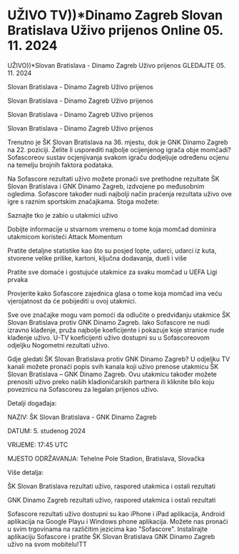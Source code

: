 UŽIVO TV))*Dinamo Zagreb Slovan Bratislava Uživo prijenos Online 05. 11. 2024
=
UŽIVO))*Slovan Bratislava - Dinamo Zagreb Uživo prijenos GLEDAJTE 05. 11. 2024

Slovan Bratislava - Dinamo Zagreb Uživo prijenos

Slovan Bratislava - Dinamo Zagreb Uživo prijenos

Slovan Bratislava - Dinamo Zagreb Uživo prijenos

Slovan Bratislava - Dinamo Zagreb Uživo prijenos

Trenutno je ŠK Slovan Bratislava na 36. mjestu, dok je GNK Dinamo Zagreb na 22. poziciji. Želite li usporediti najbolje ocijenjenog igrača obje momčadi? Sofascoreov sustav ocjenjivanja svakom igraču dodjeljuje određenu ocjenu na temelju brojnih faktora podataka.

Na Sofascore rezultati uživo možete pronaći sve prethodne rezultate ŠK Slovan Bratislava i GNK Dinamo Zagreb, izdvojene po međusobnim ogledima. Sofascore također nudi najbolji način praćenja rezultata uživo ove igre s raznim sportskim značajkama. Stoga možete:

Saznajte tko je zabio u utakmici uživo

Dobijte informacije u stvarnom vremenu o tome koja momčad dominira utakmicom koristeći Attack Momentum

Pratite detaljne statistike kao što su posjed lopte, udarci, udarci iz kuta, stvorene velike prilike, kartoni, ključna dodavanja, dueli i više

Pratite sve domaće i gostujuće utakmice za svaku momčad u UEFA Ligi prvaka

Provjerite kako Sofascore zajednica glasa o tome koja momčad ima veću vjerojatnost da će pobijediti u ovoj utakmici.

Sve ove značajke mogu vam pomoći da odlučite o predviđanju utakmice ŠK Slovan Bratislava protiv GNK Dinamo Zagreb. Iako Sofascore ne nudi izravno klađenje, pruža najbolje koeficijente i pokazuje koje stranice nude klađenje uživo. U-TV koeficijenti uživo dostupni su u Sofascoreovom odjeljku Nogometni rezultati uživo.

Gdje gledati ŠK Slovan Bratislava protiv GNK Dinamo Zagreb? U odjeljku TV kanali možete pronaći popis svih kanala koji uživo prenose utakmicu ŠK Slovan Bratislava – GNK Dinamo Zagreb. Ovu utakmicu također možete prenositi uživo preko naših kladioničarskih partnera ili kliknite bilo koju poveznicu na Sofascoreu za legalan prijenos uživo.

Detalji događaja:

NAZIV: ŠK Slovan Bratislava - GNK Dinamo Zagreb

DATUM: 5. studenog 2024

VRIJEME: 17:45 UTC

MJESTO ODRŽAVANJA: Tehelne Pole Stadion, Bratislava, Slovačka

Više detalja:

ŠK Slovan Bratislava rezultati uživo, raspored utakmica i ostali rezultati

GNK Dinamo Zagreb rezultati uživo, raspored utakmica i ostali rezultati

Sofascore rezultati uživo dostupni su kao iPhone i iPad aplikacija, Android aplikacija na Google Playu i Windows phone aplikacija. Možete nas pronaći u svim trgovinama na različitim jezicima kao "Sofascore". Instalirajte aplikaciju Sofascore i pratite ŠK Slovan Bratislava GNK Dinamo Zagreb uživo na svom mobitelu!TT
